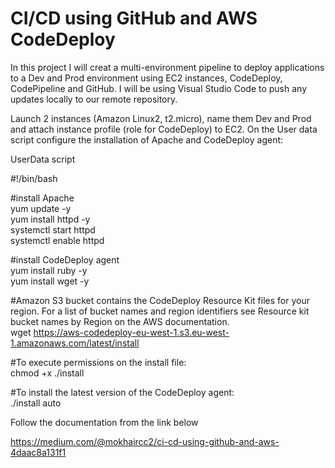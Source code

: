 # CI/CD using GitHub and AWS CodeDeploy

In this project I will creat a multi-environment pipeline to deploy applications to a Dev and Prod environment using EC2 instances, CodeDeploy, CodePipeline and GitHub. I will be using Visual Studio Code to push any updates locally to our remote repository.

Launch 2 instances (Amazon Linux2, t2.micro), name them Dev and Prod and attach instance profile (role for CodeDeploy) to EC2. On the User data script configure the installation of Apache and CodeDeploy agent:<br />

UserData script

#!/bin/bash<br />

#install Apache<br />
yum update -y<br />
yum install httpd -y<br />
systemctl start httpd<br />
systemctl enable httpd<br />

#install CodeDeploy agent<br />
yum install ruby -y<br />
yum install wget -y<br />

#Amazon S3 bucket contains the CodeDeploy Resource Kit files for your region. For a list of bucket names and region identifiers see Resource kit bucket names by Region on the AWS documentation.<br />
wget https://aws-codedeploy-eu-west-1.s3.eu-west-1.amazonaws.com/latest/install<br />

#To execute permissions on the install file:<br /> 
chmod +x ./install<br />

#To install the latest version of the CodeDeploy agent:<br />
./install auto<br />

Follow the documentation from the link below</b>

https://medium.com/@mokhaircc2/ci-cd-using-github-and-aws-4daac8a131f1
